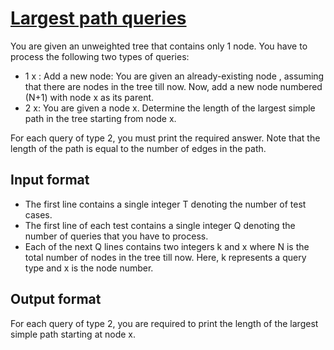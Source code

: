 # [Largest path queries][link]

You are given an unweighted tree that contains only 1 node. You have to process the following two types of queries:

- 1 x : Add a new node: You are given an already-existing node , assuming that there are nodes in the tree till now. Now, add a new node numbered (N+1) with node x as its parent.
- 2 x: You are given a node x. Determine the length of the largest simple path in the tree starting from node x.

For each query of type 2, you must print the required answer. Note that the length of the path is equal to the number of edges in the path.

## Input format

- The first line contains a single integer T denoting the number of test cases.
- The first line of each test contains a single integer Q denoting the number of queries that you have to process.
- Each of the next Q lines contains two integers k and x where N is the total number of nodes in the tree till now. Here, k represents a query type and x is the node number.

## Output format

For each query of type 2, you are required to print the length of the largest simple path starting at node x.

[link]: https://www.hackerearth.com/practice/algorithms/graphs/graph-representation/practice-problems/algorithm/largest-path-queries-86ba3f71/
